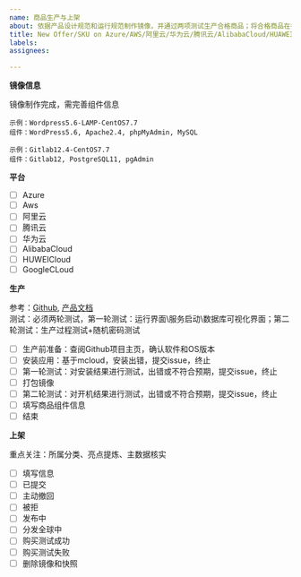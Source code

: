 ```yaml
---
name: 商品生产与上架
about: 依据产品设计规范和运行规范制作镜像，并通过两项测试生产合格商品；将合格商品在各大云平台上架
title: New Offer/SKU on Azure/AWS/阿里云/华为云/腾讯云/AlibabaCloud/HUAWEICLOUD
labels: 
assignees: 

---
```



**镜像信息**

镜像制作完成，需完善组件信息  

```
示例：Wordpress5.6-LAMP-CentOS7.7  
组件：WordPress5.6, Apache2.4, phpMyAdmin, MySQL  

示例：Gitlab12.4-CentOS7.7  
组件：Gitlab12, PostgreSQL11, pgAdmin  
```

**平台**

- [ ] Azure
- [ ] Aws
- [ ] 阿里云
- [ ] 腾讯云
- [ ] 华为云
- [ ] AlibabaCloud
- [ ] HUWEICloud
- [ ] GoogleCLoud

**生产**

参考：[Github](https://github.com/websoft9/ansible-wordpress), [产品文档](https://support.websoft9.com/docs/wordpress/zh/stack-installation.html)   
测试：必须两轮测试，第一轮测试：运行界面\服务启动\数据库可视化界面；第二轮测试：生产过程测试+随机密码测试

- [ ] 生产前准备：查阅Github项目主页，确认软件和OS版本
- [ ] 安装应用：基于mcloud，安装出错，提交issue，终止
- [ ] 第一轮测试：对安装结果进行测试，出错或不符合预期，提交issue，终止
- [ ] 打包镜像
- [ ] 第二轮测试：对开机结果进行测试，出错或不符合预期，提交issue，终止
- [ ] 填写商品组件信息
- [ ] 结束

**上架**

重点关注：所属分类、亮点提炼、主数据核实

- [ ] 填写信息
- [ ] 已提交
- [ ] 主动撤回
- [ ] 被拒
- [ ] 发布中
- [ ] 分发全球中
- [ ] 购买测试成功
- [ ] 购买测试失败
- [ ] 删除镜像和快照
